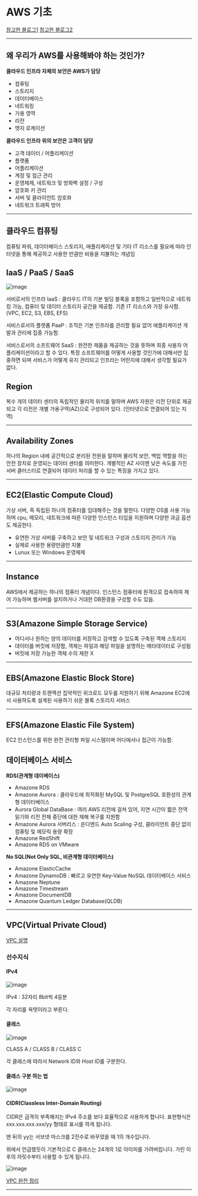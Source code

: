 # AWS 기초

[참고한 블로그1](https://easy-h.tistory.com/16)
[참고한 블로그2](https://dreamdeveloper403.tistory.com/31)

---

## 왜 우리가 AWS를 사용해봐야 하는 것인가?

**클라우드 인프라 자체의 보안은 AWS가 담당**
- 컴퓨팅
- 스토리지
- 데이터베이스
- 네트워킹
- 가용 영역
- 리전
- 엣지 로케이션

**클라우드 인프라 위의 보안은 고객이 담당**
- 고객 데이터 / 어플리케이션
- 플랫폼
- 어플리케이션
- 계정 및 접근 관리
- 운영체제, 네트워크 및 방화벽 설정 / 구성
- 암호화 키 관리
- 서버 및 클라이언트 암호화
- 네트워크 트래픽 방어

---

## 클라우드 컴퓨팅
컴퓨팅 파워, 데이터베이스 스토리지, 애플리케이션 및 기타 IT 리소스를 필요에 따라 인터넷을 통해 제공하고 사용한 만큼만 비용을 지불하는 개념임

## IaaS / PaaS / SaaS

![image](https://user-images.githubusercontent.com/37138188/126520418-3a54477b-739a-4b52-a63f-ebe595ff12b8.png)

서비로서의 인프라 IaaS : 클라우드 IT의 기본 빌딩 블록을 포함하고 일반적으로 네트워킹 가능, 컴퓨터 및 데이터 스토리지 공간을 제공함. 기존 IT 리소스와 가장 유사함.(VPC, EC2, S3, EBS, EFS)

서비스로서의 플랫폼 PaaP : 조직은 기본 인프라를 관리할 필요 없어 애플리케이션 개발과 관리에 집중 가능함.

서비스로서의 소프트웨어 SaaS : 완전한 제품을 제공하는 것을 뜻하며 최종 사용자 어플리케이션이라고 할 수 있다. 특정 소프트웨어를 어떻게 사용할 것인가에 대해서만 집중하면 되며 서비스가 어떻게 유지 관리되고 인프라는 어떤지에 대해서 생각할 필요가 없다.

## Region
복수 개의 데이터 센터의 독립적인 물리적 위치를 말하며 AWS 자원은 리전 단위로 제공되고 각 리전은 개별 가용구역(AZ)으로 구성되어 있다. (인터넷으로 연결되어 있는 지역)

---

## Availability Zones
하나의 Region 내에 공간적으로 분리된 전원을 말하며 물리적 보안, 백업 역할을 하는 안전 장치로 운영되는 데이터 센터를 의미한다. 개별적인 AZ 사이엔 낮은 속도를 가진 서버 클러스터로 연결되어 데이터 처리를 할 수 있는 특징을 가지고 있다.

---

## EC2(Elastic Compute Cloud)
가상 서버, 즉 독립된 하나의 컴퓨터를 임대해주는 것을 말한다.
다양한 OS를 사용 가능하며 cpu, 메모리, 네트워크에 따른 다양한 인스턴스 타입을 지원하며 다양한 과금 옵션도 제공한다.
- 유연한 가상 서버를 구축하고 보안 및 네트워크 구성과 스토리지 관리가 가능
- 실제로 사용한 용량만큼만 지불
- Lunux 또는 Windows 운영체제

---

## Instance
AWS에서 제공하는 하나의 컴퓨터 개념이다. 인스턴스 컴퓨터에 원격으로 접속하여 제어 가능하며 웹서버를 설치하거나 거대한 DB환경을 구성할 수도 있음.

---

## S3(Amazone Simple Storage Service)
- 어디서나 원하는 양의 데이터를 저장하고 검색할 수 있도록 구축된 객체 스토리지
- 데이터를 버킷에 저장함, 객체는 파일과 해당 파일을 설명하는 메타데이터로 구성됨
- 버킷에 저장 가능한 객체 수의 제한 X

---

## EBS(Amazone Elastic Block Store)
대규모 처리량과 트랜잭션 집약적인 위크로드 모두를 지원하기 위해 Amazone EC2에서 사용하도록 설계된 사용하기 쉬운 블록 스토리지 서비스

---

## EFS(Amazone Elastic File System)
EC2 인스턴스를 위한 완전 관리형 파일 시스템이며 어디에서나 접근이 가능함.

## 데이터베이스 서비스

**RDS(관계형 데이베이스)**
- Amazone RDS
- Amazone Aurora : 클라우드에 최적화된 MySQL 및 PostgreSQL 호환성의 관계형 데이터베이스
- Aurora Global DataBase : 여러 AWS 리전에 걸쳐 있어, 지연 시간이 짧은 전역 읽기와 리전 전체 중단에 대한 재해 복구를 지원함
- Amazone Aurora 서버리스 : 온디엔드 Auto Scaling 구성, 클라이언트 중단 없이 컴퓨팅 및 메모릭 용량 확장
- Amazone RedShift
- Amazone RDS on VMware

**No SQL(Not Only SQL, 비관계형 데이터베이스)**
- Amazone ElasticCache
- Amazone DynamoDB : 빠르고 유연한 Key-Value NoSQL 데이터베이스 서비스
- Amazone Neptune
- Amazone Timestream
- Amazone DocumentDB
- Amazone Quantum Ledger Database(QLDB)

---

## VPC(Virtual Private Cloud)
[VPC 설명](https://pjh3749.tistory.com/283)

### 선수지식

#### IPv4

![image](https://user-images.githubusercontent.com/37138188/126523028-4b555b5b-e7dc-48ea-ae28-49c5671db9a4.png)

IPv4 : 32자리 8bit씩 4등분

각 자리를 옥텟이라고 부른다.

#### 클래스

![image](https://user-images.githubusercontent.com/37138188/126523094-8b27f94a-f19e-43d3-b379-8fb7a2a5458a.png)

CLASS A / CLASS B / CLASS C

각 클래스에 따라서 Network ID와 Host ID를 구분한다.

#### 클래스 구분 하는 법

![image](https://user-images.githubusercontent.com/37138188/126523676-517449ae-a1b3-481a-b8f6-f57a0faee68e.png)


#### CIDR(Classless Inter-Domain Routing)

CIDR은 급격히 부족해지는 IPv4 주소를 보다 효율적으로 사용하게 합니다. 표현형식은 xxx.xxx.xxx.xxx/yy 형태로 표시를 하게 됩니다.

맨 뒤의 yy는 서브넷 마스크를 2진수로 바꾸었을 때 1의 개수입니다.

위에서 언급했듯이 기본적으로 C 클래스는 24개의 1로 아이피를 가려버립니다. 가린 이후의 자릿수부터 사용할 수 있게 됩니다.

![image](https://user-images.githubusercontent.com/37138188/126524745-d651f25c-3926-4a0e-ada2-3eb2e9630407.png)


[VPC 완전 정리](https://seohyun0120.tistory.com/entry/AWS-VPC-%EA%B8%B0%EB%B3%B8-%EA%B0%9C%EB%85%90-%EC%A0%95%EB%A6%AC)

---